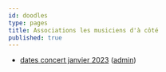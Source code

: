 ```yaml
---
id: doodles
type: pages
title: Associations les musiciens d'à côté
published: true
---
```


- [dates concert janvier 2023](https://framadate.org/aLEzkUeezjAGpPHw)
  ([admin](https://framadate.org/aLEzkUeezjAGpPHwvNM6ZC3p/admin))
